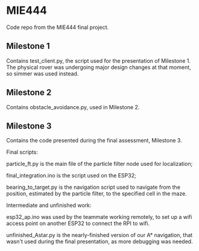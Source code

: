 # MIE444
Code repo from the MIE444 final project.

## Milestone 1
Contains test_client.py, the script used for the presentation of Milestone 1. The physical rover was undergoing major design changes at that moment, so simmer was used instead.


## Milestone 2
Contains obstacle_avoidance.py, used in Milestone 2.


## Milestone 3
Contains the code presented during the final assessment, Milestone 3.



Final scripts:

particle_ft.py is the main file of the particle filter node used for localization;

final_integration.ino is the script used on the ESP32;

bearing_to_target.py is the navigation script used to navigate from the position, estimated by the particle filter, to the specified cell in the maze. 


Intermediate and unfinished work:

esp32_ap.ino was used by the teammate working remotely, to set up a wifi access point on another ESP32 to connect the RPI to wifi.

unfinished_Astar.py is the nearly-finished version of our A* navigation, that wasn't used during the final presentation, as more debugging was needed.
